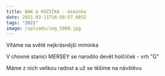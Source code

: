 ```yaml
---
title: BAK & ROZIČKA - miminka
date: 2021-03-11T16:58:57.685Z
tags: "2021"
image: /uploads/img_5909.jpg
---
```

Vítáme na světě nejkrásnější miminka

V chovné stanici MERSEY se narodilo devět holčiček -  vrh "G"

Máme z nich velikou radost a už se těšíme na návštěvu